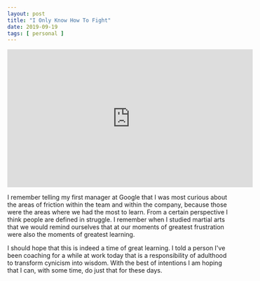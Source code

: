 ```yaml
---
layout: post
title: "I Only Know How To Fight"
date: 2019-09-19
tags: [ personal ]
---
```


<iframe width="560" height="315" src="https://www.youtube.com/embed/R-ZAiQD4boE" frameborder="0" allow="accelerometer; autoplay; encrypted-media; gyroscope; picture-in-picture" allowfullscreen></iframe>

I remember telling my first manager at Google that I was most curious about the areas of friction within the team and
within the company, because those were the areas where we had the most to learn. From a certain perspective I think
people are defined in struggle. I remember when I studied martial arts that we would remind ourselves that at our
moments of greatest frustration were also the moments of greatest learning.

I should hope that this is indeed a time of great learning. I told a person I've been coaching for a while at work today
that is a responsibility of adulthood to transform cynicism into wisdom. With the best of intentions I am hoping that I
can, with some time, do just that for these days.

